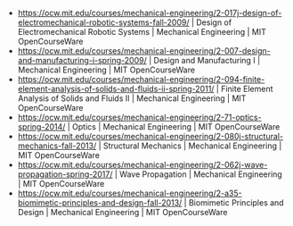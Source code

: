 - https://ocw.mit.edu/courses/mechanical-engineering/2-017j-design-of-electromechanical-robotic-systems-fall-2009/ | Design of Electromechanical Robotic Systems | Mechanical Engineering | MIT OpenCourseWare
- https://ocw.mit.edu/courses/mechanical-engineering/2-007-design-and-manufacturing-i-spring-2009/ | Design and Manufacturing I | Mechanical Engineering | MIT OpenCourseWare
- https://ocw.mit.edu/courses/mechanical-engineering/2-094-finite-element-analysis-of-solids-and-fluids-ii-spring-2011/ | Finite Element Analysis of Solids and Fluids II | Mechanical Engineering | MIT OpenCourseWare
- https://ocw.mit.edu/courses/mechanical-engineering/2-71-optics-spring-2014/ | Optics | Mechanical Engineering | MIT OpenCourseWare
- https://ocw.mit.edu/courses/mechanical-engineering/2-080j-structural-mechanics-fall-2013/ | Structural Mechanics | Mechanical Engineering | MIT OpenCourseWare
- https://ocw.mit.edu/courses/mechanical-engineering/2-062j-wave-propagation-spring-2017/ | Wave Propagation | Mechanical Engineering | MIT OpenCourseWare
- https://ocw.mit.edu/courses/mechanical-engineering/2-a35-biomimetic-principles-and-design-fall-2013/ | Biomimetic Principles and Design | Mechanical Engineering | MIT OpenCourseWare
